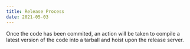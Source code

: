 ```yaml
---
title: Release Process
date: 2021-05-03
---
```


Once the code has been commited, an action will be taken to compile a
latest version of the code into a tarball and hoist upon the release
server.

